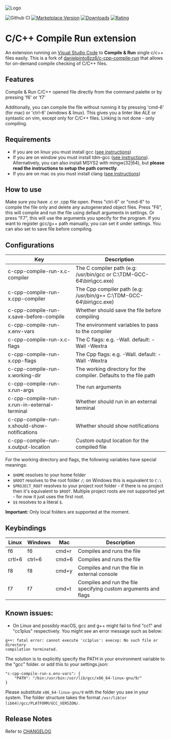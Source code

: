 ![Logo](resources/logo.png)



![Github CI](https://github.com/ZenulAbidin/c-cpp-compile-run-x/actions/workflows/ci.yml/badge.svg)
[![Marketplace Version](https://vsmarketplacebadges.dev/version-short/ZenulAbidin.c-cpp-compile-run-x.png)](https://marketplace.visualstudio.com/items?itemName=ZenulAbidin.c-cpp-compile-run-x)
[![Downloads](https://vsmarketplacebadges.dev/downloads-short/ZenulAbidin.c-cpp-compile-run-x.png)](https://marketplace.visualstudio.com/items?itemName=ZenulAbidin.c-cpp-compile-run-x)
[![Rating](https://vsmarketplacebadges.dev/rating-short/ZenulAbidin.c-cpp-compile-run-x.png)](https://marketplace.visualstudio.com/items?itemName=ZenulAbidin.c-cpp-compile-run-x)


# C/C++ Compile Run extension

An extension running on [Visual Studio Code](https://code.visualstudio.com) to **Compile & Run** single c/c++ files easily. This is a fork of [danielpinto8zz6/c-cpp-compile-run](https://github.com/danielpinto8zz6/c-cpp-compile-run) that allows for on-demand compile checking of C/C++ files.

## Features

Compile & Run C/C++ opened file directly from the command palette or by pressing 'f6' or 'f7'

Additionally, you can compile the file without running it by pressing 'cmd-6' (for mac) or 'ctrl-6' (windows & linux). This gives you a linter like ALE or syntastic on vim, except only for C/C++ files. Linking is not done - only compiling.

## Requirements

* If you are on linux you must install gcc ([see instructions](docs/COMPILER_SETUP.md#Linux))
* If you are on window you must install tdm-gcc ([see instructions](docs/COMPILER_SETUP.md#Windows)). Alternatively, you can also install MSYS2 with mingw(32|64), but **please read the instructions to setup the path correctly**.
* If you are on mac os you must install clang ([see instructions](docs/COMPILER_SETUP.md#MacOS))

## How to use

Make sure you have .c or .cpp file open.
Press "ctrl-6" or "cmd-6" to compile the file only and delete any autogenerated object files.
Press "F6", this will compile and run the file using default arguments in settings.
Or press "F7", this will use the arguments you specify for the program.
If you want to register gcc/g++ path manually, you can set it under settings.
You can also set to save file before compiling.

## Configurations
| Key | Description |
| ------------ | ------------ |
| c-cpp-compile-run-x.c-compiler | The C compiler path (e.g: /usr/bin/gcc or C:\\TDM-GCC-64\\bin\\gcc.exe) |
| c-cpp-compile-run-x.cpp-compiler | The Cpp compiler path (e.g: /usr/bin/g++ C:\\TDM-GCC-64\\bin\\gcc.exe) |
| c-cpp-compile-run-x.save-before-compile | Whether should save the file before compiling |
| c-cpp-compile-run-x.env-vars | The environment variables to pass to the compiler |
| c-cpp-compile-run-x.c-flags | The C flags: e.g. -Wall. default: -Wall -Wextra |
| c-cpp-compile-run-x.cpp-flags | The Cpp flags: e.g. -Wall. default: -Wall -Wextra |
| c-cpp-compile-run-x.working-dir | The working directory for the compiler. Defaults to the file path |
| c-cpp-compile-run-x.run-args | The run arguments |
| c-cpp-compile-run-x.run-in-external-terminal | Whether should run in an external terminal |
| c-cpp-compile-run-x.should-show-notifications | Whether should show notifications |
| c-cpp-compile-run-x.output-location | Custom output location for the compiled file |

For the working directory and flags, the following variables have special meanings:

* `$HOME` resolves to your home folder
* `$ROOT` resolves to the root folder `/`; on Windows this is equivalent to `C:\`
* `$PROJECT_ROOT` resolves to your project root folder - if there is no project then it's equivalent to `$ROOT`. Multiple project roots are not supported yet - for now it just uses the first root.
* `$$` resolves to a literal `$`.

**Important:** Only local folders are supported at the moment.

## Keybindings
| Linux  | Windows | Mac | Description  |
| ------------ | ------------ | ------------ | ------------ |
| f6  | f6 | cmd+r | Compiles and runs the file  |
| crtl+6  | ctrl+6 | cmd+6 | Compiles and runs the file  |
| f8  | f8 |	cmd+y  | Compiles and run the file in external console  |
| f7 | f7 | cmd+t | Compiles and run the file specifying custom arguments and flags  |

## Known issues:

- On Linux and possibly macOS, gcc and g++ might fail to find "cc1" and "cc1plus" respectively. You might see an error message such as below:

```
g++: fatal error: cannot execute 'cc1plus': execvp: No such file or directory
compilation terminated.
```

The solution is to explicitly specify the PATH in your environment variable to the "gcc" folder. or add this to your settings.json:

```
"c-cpp-compile-run-x.env-vars": {
    "PATH": "/bin:/usr/bin:/usr/lib/gcc/x86_64-linux-gnu/9/"
}
```

Please substitute `x86_64-linux-gnu/9` with the folder you see in your system. The folder structure takes the format `/usr/lib(or lib64)/gcc/PLATFORM/GCC_VERSION/`.


## Release Notes

Refer to [CHANGELOG](CHANGELOG.md)
